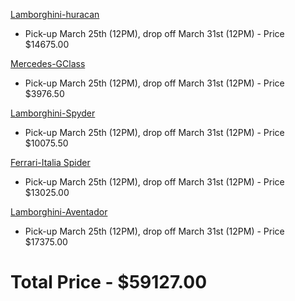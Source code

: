 [Lamborghini-huracan](https://www.gothamdreamcars.com/exotic-car-rental/new-york/lamborghini-huracan)
* Pick-up March 25th (12PM), drop off March 31st (12PM) - Price $14675.00

[Mercedes-GClass](https://www.gothamdreamcars.com/exotic-car-rental/new-york/mercedes-benz-g550)
* Pick-up March 25th (12PM), drop off March 31st (12PM) - Price $3976.50

[Lamborghini-Spyder](https://www.gothamdreamcars.com/exotic-car-rental/new-york/lamborghini-lp550-2-spyder)
* Pick-up March 25th (12PM), drop off March 31st (12PM) - Price $10075.50

[Ferrari-Italia Spider](https://www.gothamdreamcars.com/exotic-car-rental/new-york/ferrari-458-italia-spider)
* Pick-up March 25th (12PM), drop off March 31st (12PM) - Price $13025.00

[Lamborghini-Aventador](https://www.gothamdreamcars.com/exotic-car-rental/new-york/lamborghini-aventador)
* Pick-up March 25th (12PM), drop off March 31st (12PM) - Price $17375.00

# Total Price - $59127.00
